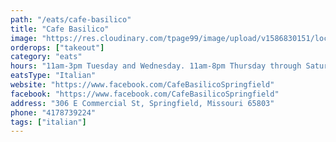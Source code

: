 ```yaml
---
path: "/eats/cafe-basilico"
title: "Cafe Basilico"
image: "https://res.cloudinary.com/tpage99/image/upload/v1586830151/local417eats/local417eatslogo.png"
orderops: ["takeout"]
category: "eats"
hours: "11am-3pm Tuesday and Wednesday. 11am-8pm Thursday through Saturday. 9am-3pm on Sunday"
eatsType: "Italian"
website: "https://www.facebook.com/CafeBasilicoSpringfield"
facebook: "https://www.facebook.com/CafeBasilicoSpringfield"
address: "306 E Commercial St, Springfield, Missouri 65803"
phone: "4178739224"
tags: ["italian"]
---
```

